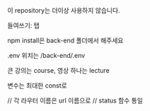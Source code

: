 이 repository는 더이상 사용하지 않습니다.


들여쓰기: 탭

npm install은 back-end 폴더에서 해주세요

.env 위치는 /back-end/.env

큰 강의는 course, 영상 하나는 lecture

변수는 최대한 const로

// 각 라우터 이름은 url 이름으로
// status 함수 통일
